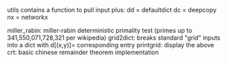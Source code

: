 utils contains a function to pull input plus:
dd = defaultdict
dc = deepcopy
nx = networkx

miller_rabin: miller-rabin deterministic primality test (primes up to 341,550,071,728,321 per wikipedia)
grid2dict: breaks standard "grid" inputs into a dict with d[(x,y)]= corresponding entry
printgrid: display the above
crt: basic chinese remainder theorem implementation



